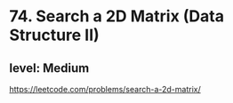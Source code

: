 # 74. Search a 2D Matrix (Data Structure II)
## level: Medium

https://leetcode.com/problems/search-a-2d-matrix/
